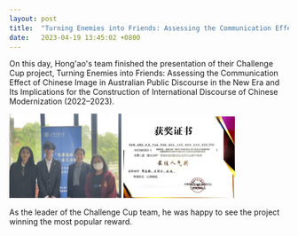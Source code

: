 ```yaml
---
layout: post
title:  "Turning Enemies into Friends: Assessing the Communication Effect of Chinese Image in Australian Public Discourse in the New Era and Its Implications for the Construction of International Discourse of Chinese Modernization (2022–2023)"
date:   2023-04-19 13:45:02 +0800
---
```


On this day, Hong'ao's team finished the presentation of their Challenge Cup project, Turning Enemies into Friends: Assessing the Communication Effect of Chinese Image in Australian Public Discourse in the New Era and Its Implications for the Construction of International Discourse of Chinese Modernization (2022–2023).

<img src="/assets/images/答辩照片.jpg" alt="替代文本" title="Hong'ao's picture" style="width:40%;height:auto;">
<img src="/assets/images/最佳人气奖.jpg" alt="替代文本" title="Hong'ao's picture" style="width:40%;height:auto;">

As the leader of the Challenge Cup team, he was happy to see the project winning the most popular reward.
